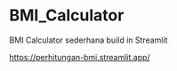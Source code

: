 # BMI_Calculator
BMI Calculator sederhana build in Streamlit

https://perhitungan-bmi.streamlit.app/
